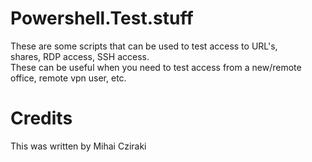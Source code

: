 # Powershell.Test.stuff

These are some scripts that can be used to test access to URL's,
<br>shares, RDP access, SSH access. 
<br>These can be useful when you need to test access from a new/remote office,
remote vpn user, etc.


# Credits
This was written by Mihai Cziraki
